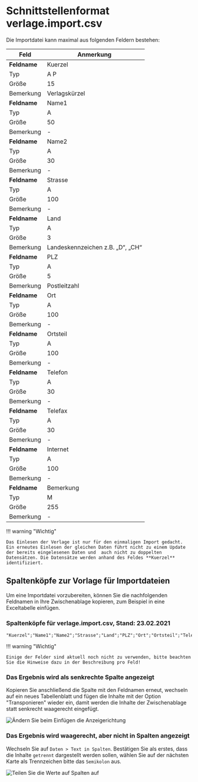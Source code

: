 # Schnittstellenformat verlage.import.csv

Die Importdatei kann maximal aus folgenden Feldern bestehen:

Feld|Anmerkung
---|---
**Feldname**|  Kuerzel
Typ|  A P
Größe| 15
Bemerkung|  Verlagskürzel
**Feldname**|  Name1
Typ|  A
Größe| 50
Bemerkung| -
**Feldname**|  Name2
Typ|  A
Größe| 30
Bemerkung| -
**Feldname**|  Strasse
Typ|  A
Größe| 100
Bemerkung| -
**Feldname**|  Land
Typ|  A
Größe| 3
Bemerkung|  Landeskennzeichen z.B. „D“, „CH“
**Feldname**|  PLZ
Typ|  A
Größe| 5
Bemerkung| Postleitzahl
**Feldname**|  Ort
Typ|  A
Größe| 100
Bemerkung| -
**Feldname**|  Ortsteil
Typ|  A
Größe| 100
Bemerkung| -
**Feldname**|  Telefon
Typ|  A
Größe| 30
Bemerkung| -
**Feldname**|  Telefax
Typ|  A
Größe| 30
Bemerkung| -
**Feldname**|  Internet
Typ|  A
Größe| 100
Bemerkung| -
**Feldname**| Bemerkung
Typ|  M
Größe| 255
Bemerkung| -

!!! warning "Wichtig"

    Das Einlesen der Verlage ist nur für den einmaligen Import gedacht. Ein erneutes Einlesen der gleichen Daten führt nicht zu einem Update der bereits eingelesenen Daten und  auch nicht zu doppelten Datensätzen. Die Datensätze werden anhand des Feldes **Kuerzel** identifiziert.

## Spaltenköpfe zur Vorlage für Importdateien

Um eine Importdatei vorzubereiten, können Sie die nachfolgenden Feldnamen in Ihre Zwischenablage kopieren, zum Beispiel in eine Exceltabelle einfügen.

### Spaltenköpfe für verlage.import.csv, Stand: 23.02.2021

```
"Kuerzel";"Name1";"Name2";"Strasse";"Land";"PLZ";"Ort";"Ortsteil";"Telefon";"Telefax";"Internet";"Bemerkung"
```

!!! warning "Wichtig"

    Einige der Felder sind aktuell noch nicht zu verwenden, bitte beachten Sie die Hinweise dazu in der Beschreibung pro Feld! 

### Das Ergebnis wird als senkrechte Spalte angezeigt

Kopieren Sie anschließend die Spalte mit den Feldnamen erneut, wechseln auf ein neues Tabellenblatt und fügen die Inhalte mit der Option "Transponieren" wieder ein, damit werden die Inhalte der Zwischenablage statt senkrecht waagerecht eingefügt.

![Ändern Sie beim Einfügen die Anzeigerichtung](/assets/images/importe/magimp-8.png)

### Das Ergebnis wird waagerecht, aber nicht in Spalten angezeigt

Wechseln Sie auf `Daten > Text in Spalten`. Bestätigen Sie als erstes, dass die Inhalte `getrennt` dargestellt werden sollen, wählen Sie auf der nächsten Karte als Trennzeichen bitte das ``Semikolon`` aus.

![Teilen Sie die Werte auf Spalten auf](/assets/images/importe/magimp-9.png)
